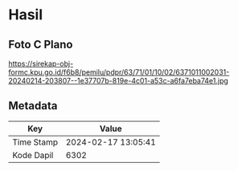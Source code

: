 # Hasil

## Foto C Plano

https://sirekap-obj-formc.kpu.go.id/f6b8/pemilu/pdpr/63/71/01/10/02/6371011002031-20240214-203807--1e37707b-819e-4c01-a53c-a6fa7eba74e1.jpg


## Metadata

| Key        | Value               |
| ---------- | ------------------- |
| Time Stamp | 2024-02-17 13:05:41 |
| Kode Dapil | 6302                |



